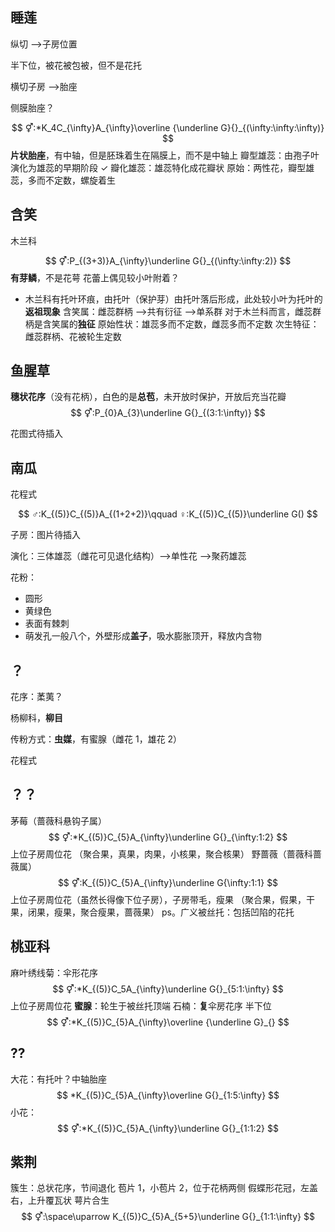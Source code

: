 ## 睡莲

纵切 -->子房位置

半下位，被花被包被，但不是花托

横切子房 -->胎座

侧膜胎座？

$$
⚥:*K_4C_{\infty}A_{\infty}\overline {\underline G}{}_{(\infty:\infty:\infty)}
$$
**片状胎座**，有中轴，但是胚珠着生在隔膜上，而不是中轴上
瓣型雄蕊：由孢子叶演化为雄蕊的早期阶段 ✓
瓣化雄蕊：雄蕊特化成花瓣状
原始：两性花，瓣型雄蕊，多而不定数，螺旋着生

## 含笑

木兰科

$$
⚥:P_{(3+3)}A_{\infty}\underline G{}_{(\infty:\infty:2)}
$$
**有芽鳞**，不是花萼
花蕾上偶见较小叶附着？
- 木兰科有托叶环痕，由托叶（保护芽）由托叶落后形成，此处较小叶为托叶的**返祖现象**
含笑属：雌蕊群柄 -->共有衍征 -->单系群
对于木兰科而言，雌蕊群柄是含笑属的**独征**
原始性状：雄蕊多而不定数，雌蕊多而不定数
次生特征：雌蕊群柄、花被轮生定数

## 鱼腥草
**穗状花序**（没有花柄），白色的是**总苞**，未开放时保护，开放后充当花瓣
$$
⚥:P_{0}A_{3}\underline G{}_{(3:1:\infty)}
$$

花图式待插入

## 南瓜

花程式

$$
♂:K_{(5)}C_{(5)}A_{(1+2+2)}\qquad ♀:K_{(5)}C_{(5)}\underline G()
$$

子房：图片待插入

演化：三体雄蕊（雌花可见退化结构）-->单性花 -->聚药雄蕊

花粉：

- 圆形
- 黄绿色
- 表面有棘刺
- 萌发孔一般八个，外壁形成**盖子**，吸水膨胀顶开，释放内含物

## ？

花序：葇荑？

杨柳科，**柳目**

传粉方式：**虫媒**，有蜜腺（雌花 1，雄花 2）

花程式

## ？？
茅莓（蔷薇科悬钩子属）
$$
⚥:*K_{(5)}C_{5}A_{\infty}\underline G{}_{\infty:1:2}
$$
上位子房周位花
（聚合果，真果，肉果，小核果，聚合核果）
野蔷薇（蔷薇科蔷薇属）
$$
⚥:K_{(5)}C_{5}A_{\infty}\underline G{\infty:1:1}
$$
上位子房周位花（虽然长得像下位子房），子房带毛，瘦果
（聚合果，假果，干果，闭果，瘦果，聚合瘦果，蔷薇果）
ps。广义被丝托：包括凹陷的花托

## 桃亚科
麻叶绣线菊：伞形花序
$$
⚥:*K_{(5)}C_5A_{\infty}\underline G{}_{5:1:\infty}
$$
上位子房周位花
**蜜腺**：轮生于被丝托顶端
石楠：**复**伞房花序
半下位
$$
⚥:*K_{(5)}C_{5}A_{\infty}\overline {\underline G}_{}
$$

## ??
大花：有托叶？中轴胎座
$$
*K_{(5)}C_{5}A_{\infty}\overline G{}_{1:5:\infty}
$$
小花：
$$
⚥:*K_{(5)}C_{5}A_{\infty}\underline G{}_{1:1:2}
$$
## 紫荆
簇生：总状花序，节间退化
苞片 1，小苞片  2，位于花柄两侧
假蝶形花冠，左盖右，上升覆瓦状
萼片合生
$$
⚥:\space\uparrow K_{(5)}C_{5}A_{5+5}\underline G{}_{1:1:\infty}
$$
